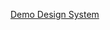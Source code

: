 [Demo Design System](https://www.figma.com/design/vJo1XwhYEVZNs0LdWRQVdd/Demo-Design-System?node-id=2-742&t=akQBYWwU10qPbSgi-1)
